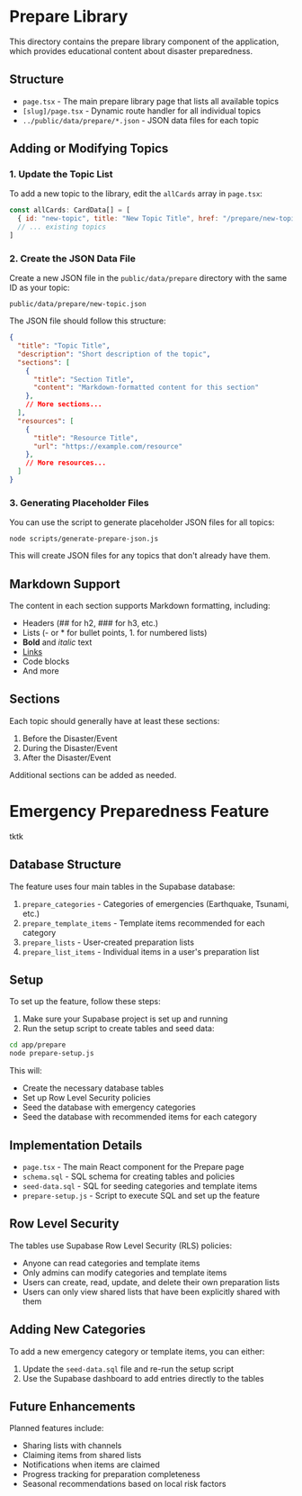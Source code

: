 # Prepare Library

This directory contains the prepare library component of the application, which provides educational content about disaster preparedness.

## Structure

- `page.tsx` - The main prepare library page that lists all available topics
- `[slug]/page.tsx` - Dynamic route handler for all individual topics
- `../public/data/prepare/*.json` - JSON data files for each topic

## Adding or Modifying Topics

### 1. Update the Topic List

To add a new topic to the library, edit the `allCards` array in `page.tsx`:

```javascript
const allCards: CardData[] = [
  { id: "new-topic", title: "New Topic Title", href: "/prepare/new-topic" },
  // ... existing topics
]
```

### 2. Create the JSON Data File

Create a new JSON file in the `public/data/prepare` directory with the same ID as your topic:

```
public/data/prepare/new-topic.json
```

The JSON file should follow this structure:

```json
{
  "title": "Topic Title",
  "description": "Short description of the topic",
  "sections": [
    {
      "title": "Section Title",
      "content": "Markdown-formatted content for this section"
    },
    // More sections...
  ],
  "resources": [
    {
      "title": "Resource Title",
      "url": "https://example.com/resource"
    },
    // More resources...
  ]
}
```

### 3. Generating Placeholder Files

You can use the script to generate placeholder JSON files for all topics:

```
node scripts/generate-prepare-json.js
```

This will create JSON files for any topics that don't already have them.

## Markdown Support

The content in each section supports Markdown formatting, including:

- Headers (## for h2, ### for h3, etc.)
- Lists (- or * for bullet points, 1. for numbered lists)
- **Bold** and *italic* text
- [Links](https://example.com)
- Code blocks
- And more

## Sections

Each topic should generally have at least these sections:

1. Before the Disaster/Event
2. During the Disaster/Event
3. After the Disaster/Event

Additional sections can be added as needed.

# Emergency Preparedness Feature

tktk

## Database Structure

The feature uses four main tables in the Supabase database:

1. `prepare_categories` - Categories of emergencies (Earthquake, Tsunami, etc.)
2. `prepare_template_items` - Template items recommended for each category
3. `prepare_lists` - User-created preparation lists
4. `prepare_list_items` - Individual items in a user's preparation list

## Setup

To set up the feature, follow these steps:

1. Make sure your Supabase project is set up and running
2. Run the setup script to create tables and seed data:

```bash
cd app/prepare
node prepare-setup.js
```

This will:
- Create the necessary database tables
- Set up Row Level Security policies
- Seed the database with emergency categories
- Seed the database with recommended items for each category

## Implementation Details

- `page.tsx` - The main React component for the Prepare page
- `schema.sql` - SQL schema for creating tables and policies
- `seed-data.sql` - SQL for seeding categories and template items
- `prepare-setup.js` - Script to execute SQL and set up the feature

## Row Level Security

The tables use Supabase Row Level Security (RLS) policies:

- Anyone can read categories and template items
- Only admins can modify categories and template items
- Users can create, read, update, and delete their own preparation lists
- Users can only view shared lists that have been explicitly shared with them

## Adding New Categories

To add a new emergency category or template items, you can either:

1. Update the `seed-data.sql` file and re-run the setup script
2. Use the Supabase dashboard to add entries directly to the tables

## Future Enhancements

Planned features include:

- Sharing lists with channels
- Claiming items from shared lists
- Notifications when items are claimed
- Progress tracking for preparation completeness
- Seasonal recommendations based on local risk factors 
